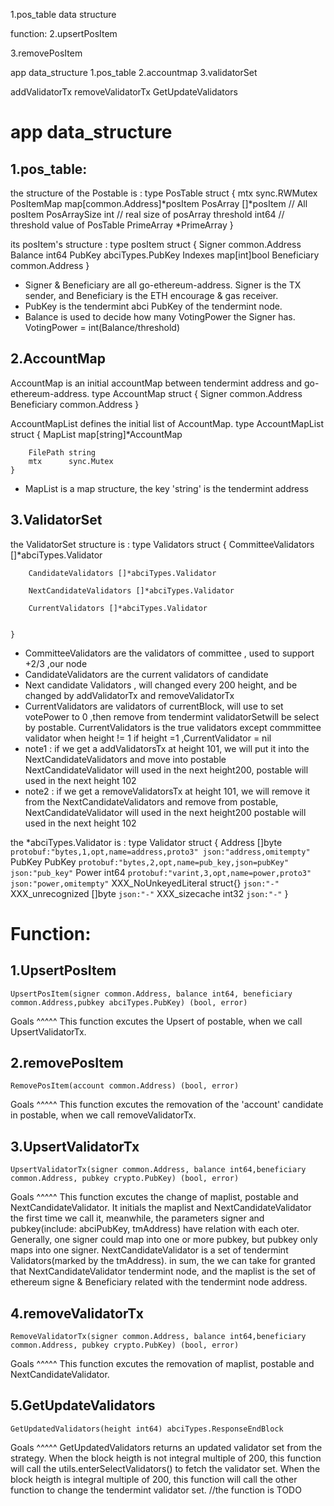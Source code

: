 1.pos_table
data structure

function:
2.upsertPosItem

3.removePosItem



app data_structure
1.pos_table
2.accountmap
3.validatorSet


addValidatorTx
removeValidatorTx
GetUpdateValidators

app data_structure
============

1.pos_table:
----------
 the structure of the Postable is :
    type PosTable struct {
        mtx          sync.RWMutex
        PosItemMap   map[common.Address]*posItem
        PosArray     []*posItem                  // All posItem
        PosArraySize int                         // real size of posArray
        threshold    int64                       // threshold value of PosTable
        PrimeArray   *PrimeArray
    }

 its posItem's structure :
    type posItem struct {
    	Signer      common.Address
    	Balance     int64
    	PubKey      abciTypes.PubKey
    	Indexes     map[int]bool
    	Beneficiary common.Address
    }
 * Signer & Beneficiary are all go-ethereum-address. Signer is the TX sender, and Beneficiary is the ETH encourage & gas receiver.
 * PubKey is the tendermint abci PubKey of the tendermint node.
 * Balance is used to decide how many VotingPower the Signer has. VotingPower = int(Balance/threshold)

2.AccountMap
----------
AccountMap is an initial accountMap between tendermint address and go-ethereum-address.
    type AccountMap struct {
        Signer      common.Address
        Beneficiary common.Address
    }

AccountMapList defines the initial list of AccountMap.
    type AccountMapList struct {
        MapList map[string]*AccountMap

        FilePath string
        mtx      sync.Mutex
    }
 * MapList is a map structure, the key 'string' is the tendermint address

3.ValidatorSet
----------
the ValidatorSet structure is :
    type Validators struct {
        CommitteeValidators []*abciTypes.Validator

        CandidateValidators []*abciTypes.Validator

        NextCandidateValidators []*abciTypes.Validator

        CurrentValidators []*abciTypes.Validator


    }
 * CommitteeValidators are the validators of committee , used to support +2/3 ,our node
 * CandidateValidators are the current validators of candidate
 * Next candidate Validators , will changed every 200 height, and be changed by addValidatorTx and removeValidatorTx
 * CurrentValidators are validators of currentBlock, will use to set votePower to 0 ,then remove from tendermint validatorSetwill be select by postable.
   CurrentValidators is the true validators except commmittee validator when height != 1 if height =1 ,CurrentValidator = nil
 * note1 : if we get a addValidatorsTx at height 101, we will put it into the NextCandidateValidators and move into postable NextCandidateValidator will used in the next height200,
   postable will used in the next height 102
 * note2 : if we get a removeValidatorsTx at height 101, we will remove it from the NextCandidateValidators and remove from postable, NextCandidateValidator will used in the next height200
   postable will used in the next height 102

the *abciTypes.Validator is :
type Validator struct {
	Address              []byte   `protobuf:"bytes,1,opt,name=address,proto3" json:"address,omitempty"`
	PubKey               PubKey   `protobuf:"bytes,2,opt,name=pub_key,json=pubKey" json:"pub_key"`
	Power                int64    `protobuf:"varint,3,opt,name=power,proto3" json:"power,omitempty"`
	XXX_NoUnkeyedLiteral struct{} `json:"-"`
	XXX_unrecognized     []byte   `json:"-"`
	XXX_sizecache        int32    `json:"-"`
}

Function:
============

1.UpsertPosItem
----------
    UpsertPosItem(signer common.Address, balance int64, beneficiary common.Address,pubkey abciTypes.PubKey) (bool, error)
Goals
^^^^^
This function excutes the Upsert of postable, when we call UpsertValidatorTx.


2.removePosItem
----------
    RemovePosItem(account common.Address) (bool, error)
Goals
^^^^^
This function excutes the removation of the 'account' candidate in postable, when we call removeValidatorTx.


3.UpsertValidatorTx
----------
    UpsertValidatorTx(signer common.Address, balance int64,beneficiary common.Address, pubkey crypto.PubKey) (bool, error)
Goals
^^^^^
This function excutes the change of maplist, postable and NextCandidateValidator.
It initials the maplist and NextCandidateValidator the first time we call it, meanwhile, the parameters signer and pubkey(include: abciPubKey, tmAddress) have relation with each oter.
Generally, one signer could map into one or more pubkey, but pubkey only maps into one signer.
NextCandidateValidator is a set of tendermint Validators(marked by the tmAddress).
in sum, the we can take for granted that NextCandidateValidator tendermint node, and the maplist is the set of ethereum signe & Beneficiary related with the tendermint node address.


4.removeValidatorTx
----------
    RemoveValidatorTx(signer common.Address, balance int64,beneficiary common.Address, pubkey crypto.PubKey) (bool, error)
Goals
^^^^^
This function excutes the removation of maplist, postable and NextCandidateValidator.


5.GetUpdateValidators
----------
    GetUpdatedValidators(height int64) abciTypes.ResponseEndBlock
Goals
^^^^^
GetUpdatedValidators returns an updated validator set from the strategy.
When the block heigth is not integral multiple of 200, this function will call the utils.enterSelectValidators() to fetch the validator set.
When the block heigth is integral multiple of 200, this function will call the other function to change the tendermint validator set. //the function is TODO